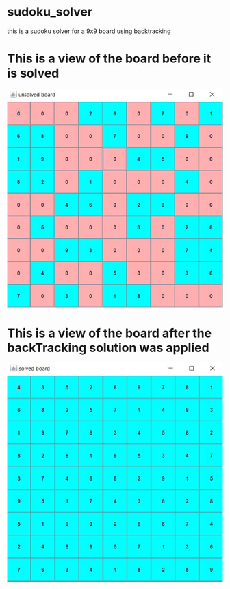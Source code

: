 # sudoku_solver
this is a sudoku solver for a 9x9 board using backtracking 

# This is a view of the board before it is solved

![unsolved](/images/unsolved_sudoku.JPG)

# This is a view of the board after the backTracking solution was applied 

![unsolved](/images/solved_sudoku.JPG)
